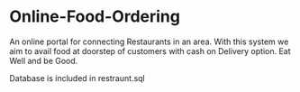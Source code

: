 Online-Food-Ordering
====================

An online portal for connecting Restaurants in an area. 
With this system we aim to avail food at doorstep of customers with cash on Delivery option. Eat Well and be Good.

Database is included in restraunt.sql
